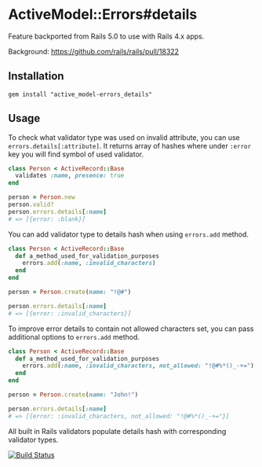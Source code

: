 # ActiveModel::Errors#details

Feature backported from Rails 5.0 to use with Rails 4.x apps.

Background: https://github.com/rails/rails/pull/18322

## Installation

```
gem install "active_model-errors_details"
```

## Usage

To check what validator type was used on invalid attribute, you can use
`errors.details[:attribute]`. It returns array of hashes where under `:error`
 key you will find symbol of used validator.

```ruby
class Person < ActiveRecord::Base
  validates :name, presence: true
end

person = Person.new
person.valid?
person.errors.details[:name]
# => [{error: :blank}]
```

You can add validator type to details hash when using `errors.add` method.

```ruby
class Person < ActiveRecord::Base
  def a_method_used_for_validation_purposes
    errors.add(:name, :invalid_characters)
  end
end

person = Person.create(name: "!@#")

person.errors.details[:name]
# => [{error: :invalid_characters}]
```

To improve error details to contain not allowed characters set, you can
pass additional options to `errors.add` method.

```ruby
class Person < ActiveRecord::Base
  def a_method_used_for_validation_purposes
    errors.add(:name, :invalid_characters, not_allowed: "!@#%*()_-+=")
  end
end

person = Person.create(name: "John!")

person.errors.details[:name]
# => [{error: :invalid_characters, not_allowed: "!@#%*()_-+="}]
```

All built in Rails validators populate details hash with corresponding
validator types.

[![Build Status](https://travis-ci.org/cowbell/active_model-email_confirmation.svg)](https://travis-ci.org/cowbell/active_model-email_confirmation)

